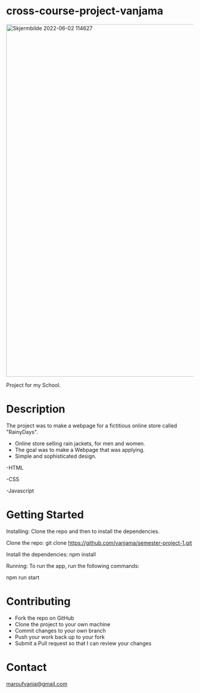 # cross-course-project-vanjama
<img width="947" alt="Skjermbilde 2022-06-02 114627" src="https://user-images.githubusercontent.com/91538702/171603574-a2925252-6894-4ba4-a9e9-be29178a79c3.png">


Project for my School. 

# Description
The project was to make a webpage for a fictitious online store called "RainyDays".

- Online store selling rain jackets, for men and women. 
- The goal was to make a Webpage that was applying.
- Simple and sophisticated design.

-HTML

-CSS

-Javascript

# Getting Started
Installing: Clone the repo and then to install the dependencies.

Clone the repo: git clone https://github.com/vanjama/semester-project-1.git

Install the dependencies: npm install

Running: To run the app, run the following commands:

npm run start

# Contributing
- Fork the repo on GitHub
- Clone the project to your own machine
- Commit changes to your own branch
- Push your work back up to your fork
- Submit a Pull request so that I can review your changes

# Contact
maroufvanja@gmail.com
